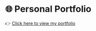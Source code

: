# 🌐 Personal Portfolio

👉 [Click here to view my portfolio](https://anhminhtrinh.github.io/Portfolio_AnhMinh/)
